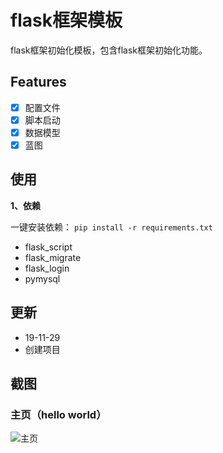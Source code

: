 # flask框架模板
flask框架初始化模板，包含flask框架初始化功能。

## Features
 - [x] 配置文件
 - [x] 脚本启动
 - [x] 数据模型
 - [x] 蓝图

## 使用
**1、依赖** 

一键安装依赖：
```pip install -r requirements.txt```

 - flask_script
 - flask_migrate
 - flask_login
 - pymysql


## 更新
 - 19-11-29
  - 创建项目

## 截图
### 主页（hello world）
![主页](https://github.com/ZhuangleiScut/flask-init/blob/master/app/static/%E6%88%AA%E5%9B%BE.png)

